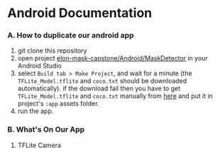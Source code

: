 # Android Documentation

### A. How to duplicate our android app
1. git clone this repository
2. open project [elon-mask-capstone/Android/MaskDetector](https://github.com/ArtzS/elon-mask-capstone/tree/main/Android/MaskDetector) in your Android Studio
3. select `Build tab > Make Project`, and wait for a minute (the `TFLite_Model.tflite` and `coco.txt` should be downloaded automatically). if the download fail then you have to get `TFLite_Model.tflite` and `coco.txt` manually from [here](https://drive.google.com/file/d/10wp5v2aw8lVLLdQ0072JxyAc5BDIqZJ-/view?usp=sharing) and put it in project's `:app` assets folder.
4. run the app.

### B. What's On Our App
1. TFLite Camera
